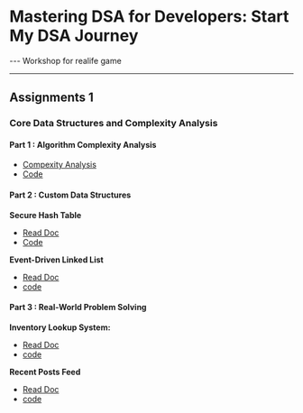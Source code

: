 # Mastering DSA for Developers: Start My DSA Journey
 --- Workshop for realife game

 ------
 


## Assignments 1
### Core Data Structures and Complexity Analysis
#### Part 1 : Algorithm Complexity Analysis
 * [Compexity Analysis](/core-dsa-analysis/PartOne%20Complexity%20Analysis/Algorithm%20Complexity%20Analysis.md)
 * [Code](/core-dsa-analysis/PartOne%20Complexity%20Analysis/)


#### Part 2 : Custom Data Structures

**Secure Hash Table**
* [Read Doc](/core-dsa-analysis/PartTwo%20Custom%20DS/LinkedListSecureHashTable/SECUREHASH.md)
 * [Code](/core-dsa-analysis/PartTwo%20Custom%20DS/LinkedListSecureHashTable/)

**Event-Driven Linked List**
* [Read Doc](/core-dsa-analysis/PartTwo%20Custom%20DS/event_driven_linked_list/EVENTDRIVEN.md)
* [code](/core-dsa-analysis/PartTwo%20Custom%20DS/event_driven_linked_list/)


#### Part 3 : Real-World Problem Solving
**Inventory Lookup System:**
* [Read Doc](/core-dsa-analysis/PartThree%20Real%20Word%20PrlmSolv/InventoryLookUpSystem/ILS.md)
* [code](/core-dsa-analysis/PartThree%20Real%20Word%20PrlmSolv/InventoryLookUpSystem/)
  
**Recent Posts Feed**
* [Read Doc](/core-dsa-analysis/PartThree%20Real%20Word%20PrlmSolv/RecentPostsFeed/RECENTPOST.md)
* [code](/core-dsa-analysis/PartThree%20Real%20Word%20PrlmSolv/RecentPostsFeed/)